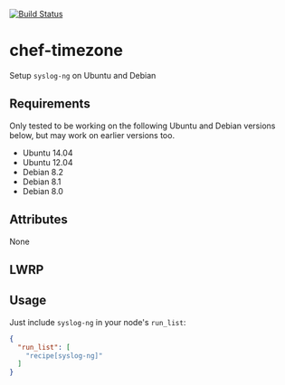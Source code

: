 [![Build Status](https://travis-ci.org/Soliah/chef-syslog-ng.svg)](https://travis-ci.org/Soliah/chef-syslog-ng)

# chef-timezone

Setup `syslog-ng` on Ubuntu and Debian

## Requirements

Only tested to be working on the following Ubuntu and Debian versions below, but may work on earlier versions too.

- Ubuntu 14.04
- Ubuntu 12.04
- Debian 8.2
- Debian 8.1
- Debian 8.0

## Attributes

None

## LWRP

## Usage

Just include `syslog-ng` in your node's `run_list`:

```json
{
  "run_list": [
    "recipe[syslog-ng]"
  ]
}
```
